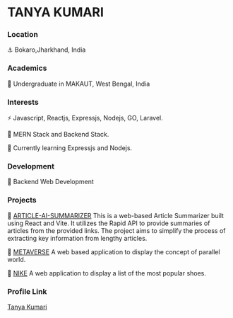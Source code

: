 # TANYA KUMARI

### Location

⚓ Bokaro,Jharkhand, India

### Academics

🎒 Undergraduate in MAKAUT, West Bengal, India

### Interests

⚡ Javascript, Reactjs, Expressjs, Nodejs, GO, Laravel.

🌱 MERN Stack and Backend Stack.

🌱 Currently learning Expressjs and Nodejs.

### Development

🚀 Backend Web Development

### Projects

🚧 [ARTICLE-AI-SUMMARIZER](https://github.com/07tAnYa/Article-AI-Summarizer) This is a web-based Article Summarizer built using React and Vite. It utilizes the Rapid API to provide summaries of articles from the provided links. The project aims to simplify the process of extracting key information from lengthy articles.

🚧 [METAVERSE](https://github.com/07tAnYa/mEtaVerse) A web based application to display the concept of parallel world.

💼 [NIKE](https://github.com/07tAnYa/nike) A web application to display a list of the most popular shoes.

### Profile Link

[Tanya Kumari](https://github.com/07tAnYa)
